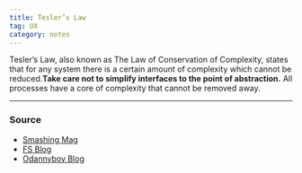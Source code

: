 ```yaml
---
title: Tesler’s Law
tag: UX
category: notes
---
```


Tesler’s Law, also known as The Law of Conservation of Complexity, states that for any system there is a certain amount of complexity which cannot be reduced.**Take care not to simplify interfaces to the point of abstraction.** All processes have a core of complexity that cannot be removed away.

--- 
### Source
- [Smashing Mag](https://www.smashingmagazine.com/2016/01/nobody-wants-use-your-product/)
- [FS Blog](https://fs.blog/2020/10/why-life-cant-be-simpler/)
- [Odannyboy Blog](https://odannyboy.medium.com/controls-are-choices-7de90363d0dd)